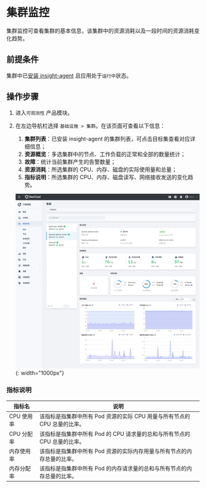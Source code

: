 # 集群监控

集群监控可查看集群的基本信息，该集群中的资源消耗以及一段时间的资源消耗变化趋势。

## 前提条件

集群中已[安装 insight-agent](../../quickstart/install/install-agent.md) 且应用处于`运行中`状态。

## 操作步骤

1. 进入`可观测性` 产品模块。
  
2. 在左边导航栏选择 `基础设施 > 集群`。在该页面可查看以下信息：

    1. **集群列表**：已安装 insight-agent 的集群列表，可点击目标集查看对应详细信息；
    2. **资源概览**：多选集群中的节点、工作负载的正常和全部的数量统计；
    3. **故障**：统计当前集群产生的告警数量；
    4. **资源消耗**：所选集群的 CPU、内存、磁盘的实际使用量和总量；
    5. **指标说明**：所选集群的 CPU、内存、磁盘读写、网络接收发送的变化趋势。

    ![容器监控](../../images/cluster00.png){: width="1000px"}

### 指标说明

| 指标名 | 说明 |
| -- | -- |
| CPU 使用率 | 该指标是指集群中所有 Pod 资源的实际 CPU 用量与所有节点的 CPU 总量的比率。|
| CPU 分配率 | 该指标是指集群中所有 Pod 的 CPU 请求量的总和与所有节点的 CPU 总量的比率。|
| 内存使用率 | 该指标是指集群中所有 Pod 资源的实际内存用量与所有节点的内存总量的比率。|
| 内存分配率 | 该指标是指集群中所有 Pod 的内存请求量的总和与所有节点的内存总量的比率。|
